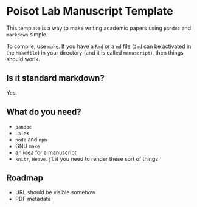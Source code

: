 # Poisot Lab Manuscript Template

This template is a way to make writing academic papers using `pandoc` and
`markdown` simple.

To compile, use `make`. If you have a `Rmd` or a `md` file (`Jmd` can be
activated in the `Makefile`) in your directory (and it is called `manuscript`),
then things should worlk.

## Is it standard markdown?

Yes.

## What do you need?

- `pandoc`
- `LaTeX`
- `node` and `npm`
- GNU `make`
- an idea for a manuscript
- `knitr`, `Weave.jl` if you need to render these sort of things

## Roadmap

- URL should be visible somehow
- PDF metadata
